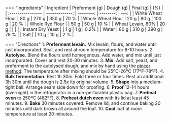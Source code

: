 === "Ingredients"
    | Ingredient        | Preferment (g) | Dough (g) | Final (g) |  (%) |
    | :---------------- | -------------: | --------: | --------: | ---: |
    | White Wheat Flour |           80 g |     270 g |     350 g | 70 % |
    | Whole Wheat Flour |           20 g |      80 g |     100 g | 20 % |
    | Whole Rye Flour   |                |      50 g |      50 g | 10 % |
    | Wheat Levain, 80% |           20 g |           |           |      |
    | Instant Dry Yeast |                |       1 g |       1 g | 0.2% |
    | Water             |           80 g |     310 g |     390 g | 78 % |
    | Salt              |                |      10 g |      10 g |  2 % |

=== "Directions"
    1. **Preferment levain.** Mix levain, flours, and water until just incorporated. Seal, and rest at room temperature for 8-10 hours.
    2. **Autolyse.** Blend the flours until homogenous. Add water, and mix until just incorporated. Cover and rest 20-30 minutes.
    3. **Mix.** Add salt, yeast, and preferment to the autolysed dough, and mix by hand using the [pincer method](https://www.youtube.com/watch?v=HoY7CPw0E1s). The temperature after mixing should be 25ºC-26ºC (77ºF-78ºF).
    4. **Bulk fermentation.** Rest 1h 30m. Fold three or four times. Rest an additional 3h 30m until the dough is 2.5x its original volume.
    5. **Shape** into a medium-tight ball. Arrange seam side down for proofing.
    6. **Proof** 12-14 hours (overnight) in the refrigerator in a non-perforated plastic bag.
    7. **Preheat oven** to 250ºC (482ºF).
    8.  **Preheat dutch oven** with its lid at least 45 minutes.
    9.  **Bake** 30 minutes covered. Remove lid, and continue baking 20 minutes until dark brown all around the loaf.
    10. **Cool** loaf at room temperature at least 20 minutes.


[^forkish_flour]:
    {{ cite.forkish_flour_water_salt_yeast }} 140-3.
